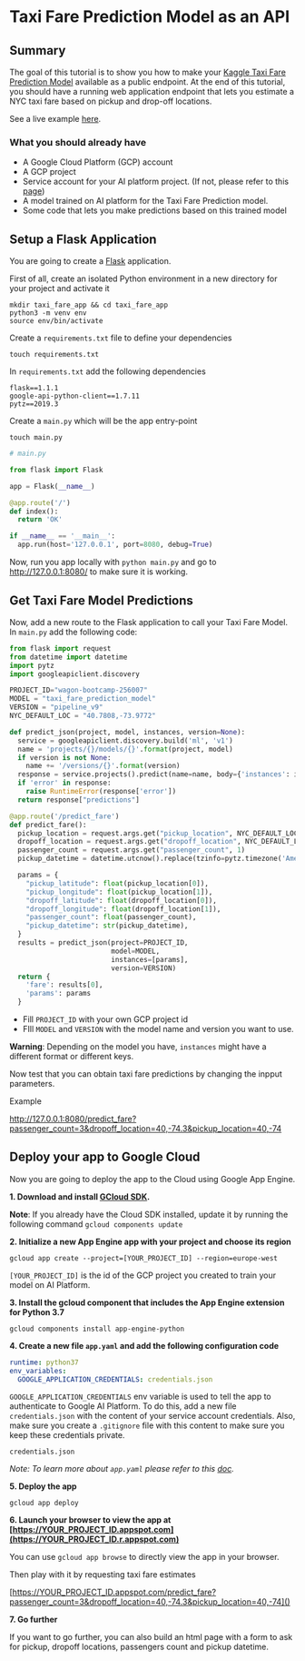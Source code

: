 # Taxi Fare Prediction Model as an API

## Summary
The goal of this tutorial is to show you how to make your [Kaggle Taxi Fare Prediction Model](https://www.kaggle.com/c/new-york-city-taxi-fare-prediction) available as a public endpoint. At the end of this tutorial, you should have a running web application endpoint that lets you estimate a NYC taxi fare based on pickup and drop-off locations.

See a live example [here](https://taxi-fare-api-wagon.appspot.com/predict_fare).

### What you should already have
- A Google Cloud Platform (GCP) account
- A GCP project
- Service account for your AI platform project. (If not, please refer to this [page](https://cloud.google.com/docs/authentication/production#obtaining_and_providing_service_account_credentials_manually))
- A model trained on AI platform for the Taxi Fare Prediction model.
- Some code that lets you make predictions based on this trained model

## Setup a Flask Application

You are going to create a [Flask](https://flask.palletsprojects.com/en/1.1.x/) application.

First of all, create an isolated Python environment in a new directory for your project and activate it

```
mkdir taxi_fare_app && cd taxi_fare_app
python3 -m venv env
source env/bin/activate
```

Create a `requirements.txt` file to define your dependencies

```
touch requirements.txt
```
In `requirements.txt` add the following dependencies

```
flask==1.1.1
google-api-python-client==1.7.11
pytz==2019.3
```

Create a `main.py` which will be the app entry-point

```
touch main.py
```

```python
# main.py

from flask import Flask

app = Flask(__name__)

@app.route('/')
def index():
  return 'OK'

if __name__ == '__main__':
  app.run(host='127.0.0.1', port=8080, debug=True)
```

Now, run you app locally with `python main.py` and go to http://127.0.0.1:8080/ to make sure it is working.


## Get Taxi Fare Model Predictions

Now, add a new route to the Flask application to call your Taxi Fare Model.
In `main.py` add the following code:

```python
from flask import request
from datetime import datetime
import pytz
import googleapiclient.discovery

PROJECT_ID="wagon-bootcamp-256007"
MODEL = "taxi_fare_prediction_model"
VERSION = "pipeline_v9"
NYC_DEFAULT_LOC = "40.7808,-73.9772"

def predict_json(project, model, instances, version=None):
  service = googleapiclient.discovery.build('ml', 'v1')
  name = 'projects/{}/models/{}'.format(project, model)
  if version is not None:
    name += '/versions/{}'.format(version)
  response = service.projects().predict(name=name, body={'instances': instances}).execute()
  if 'error' in response:
    raise RuntimeError(response['error'])
  return response["predictions"]

@app.route('/predict_fare')
def predict_fare():
  pickup_location = request.args.get("pickup_location", NYC_DEFAULT_LOC).split(",")
  dropoff_location = request.args.get("dropoff_location", NYC_DEFAULT_LOC).split(",")
  passenger_count = request.args.get("passenger_count", 1)
  pickup_datetime = datetime.utcnow().replace(tzinfo=pytz.timezone('America/New_York'))

  params = {
    "pickup_latitude": float(pickup_location[0]),
    "pickup_longitude": float(pickup_location[1]),
    "dropoff_latitude": float(dropoff_location[0]),
    "dropoff_longitude": float(dropoff_location[1]),
    "passenger_count": float(passenger_count),
    "pickup_datetime": str(pickup_datetime),
  }
  results = predict_json(project=PROJECT_ID,
                         model=MODEL,
                         instances=[params],
                         version=VERSION)
  return {
    'fare': results[0],
    'params': params
  }
```

- Fill `PROJECT_ID` with your own GCP project id
- FIll `MODEL` and `VERSION` with the model name and version you want to use.

**Warning**: Depending on the model you have, `instances` might have a different format or different keys.

Now test that you can obtain taxi fare predictions by changing the inpput parameters.

Example

http://127.0.0.1:8080/predict_fare?passenger_count=3&dropoff_location=40,-74.3&pickup_location=40,-74 

## Deploy your app to Google Cloud

Now you are going to deploy the app to the Cloud using Google App Engine.

**1. Download and install [GCloud SDK](https://cloud.google.com/sdk/docs/).**

**Note**: If you already have the Cloud SDK installed, update it by running the following command `gcloud components update`

**2. Initialize a new App Engine app with your project and choose its region**

```
gcloud app create --project=[YOUR_PROJECT_ID] --region=europe-west
```

`[YOUR_PROJECT_ID]` is the id of the GCP project you created to train your model on AI Platform.

**3. Install the gcloud component that includes the App Engine extension for Python 3.7**

```
gcloud components install app-engine-python
```

**4. Create a new file `app.yaml` and add the following configuration code**

```yaml
runtime: python37
env_variables:
  GOOGLE_APPLICATION_CREDENTIALS: credentials.json
```

`GOOGLE_APPLICATION_CREDENTIALS` env variable is used to tell the app to authenticate to Google AI Platform. To do this, add a new file `credentials.json` with the content of your service account credentials. Also, make sure you create a `.gitignore` file with this content to make sure you keep these credentials private.

```
credentials.json
```

_Note: To learn more about `app.yaml` please refer to this [doc](https://cloud.google.com/appengine/docs/standard/python3/config/appref)._


**5. Deploy the app**

```
gcloud app deploy
```

**6. Launch your browser to view the app at [https://YOUR_PROJECT_ID.appspot.com](https://YOUR_PROJECT_ID.r.appspot.com)**

You can use `gcloud app browse` to directly view the app in your browser.

Then play with it by requesting taxi fare estimates

[https://YOUR_PROJECT_ID.appspot.com/predict_fare?passenger_count=3&dropoff_location=40,-74.3&pickup_location=40,-74]()

**7. Go further**

If you want to go further, you can also build an html page with a form to ask for pickup, dropoff locations, passengers count and pickup datetime.
